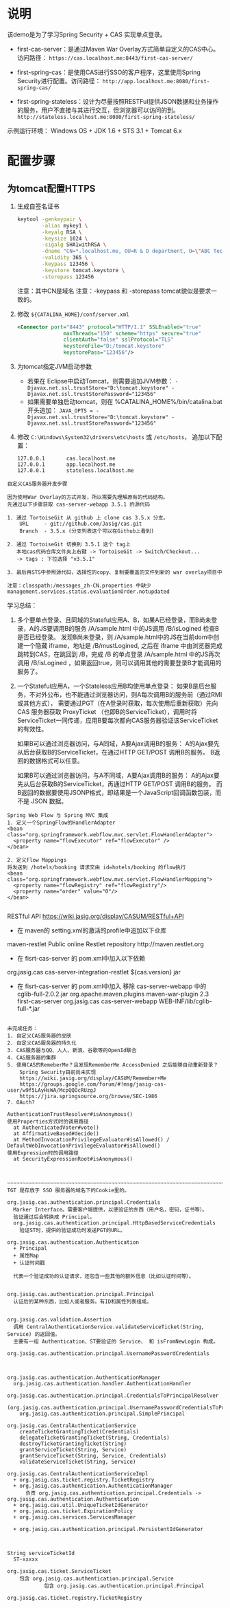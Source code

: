 

# 说明
该demo是为了学习Spring Security + CAS 实现单点登录。

* first-cas-server：是通过Maven War Overlay方式简单自定义的CAS中心。访问路径：
    `https://cas.localhost.me:8443/first-cas-server/`

* first-spring-cas：是使用CAS进行SSO的客户程序，这里使用Spring Security进行配置。访问路径：
    `http://app.localhost.me:8080/first-spring-cas/`

* first-spring-stateless：设计为尽量按照RESTFul提供JSON数据和业务操作的服务，用户不直接与其进行交互，但浏览器可以访问的到。
    `http://stateless.localhost.me:8080/first-spring-stateless/`

示例运行环境：  Windows OS + JDK 1.6 + STS 3.1 + Tomcat 6.x

# 配置步骤

## 为tomcat配置HTTPS

1. 生成自签名证书

    ```sh
    keytool -genkeypair \
            -alias mykey1 \
            -keyalg RSA \
            -keysize 1024 \
            -sigalg SHA1withRSA \
            -dname "CN=*.localhost.me, OU=R & D department, O=\"ABC Tech Co., Ltd\", L=Weihai, S=Shandong, C=CN" \
            -validity 365 \
            -keypass 123456 \
            -keystore tomcat.keystore \
            -storepass 123456
    ```

    注意：其中CN是域名
    注意：-keypass 和 -storepass tomcat貌似是要求一致的。

1. 修改 `${CATALINA_HOME}/conf/server.xml`

    ```xml
    <Connector port="8443" protocol="HTTP/1.1" SSLEnabled="true"
                   maxThreads="150" scheme="https" secure="true"
                   clientAuth="false" sslProtocol="TLS"
                   keystoreFile="D:/tomcat.keystore"
                   keystorePass="123456"/>
    ```

1. 为tomcat指定JVM启动参数
    * 若果在 Eclipse中启动Tomcat，则需要追加JVM参数：
        `-Djavax.net.ssl.trustStore="D:\tomcat.keystore" -Djavax.net.ssl.trustStorePassword="123456"`
    * 如果需要单独启动tomcat，则在 %CATALINA_HOME%/bin/catalina.bat 开头追加：
        `JAVA_OPTS = -Djavax.net.ssl.trustStore="D:\tomcat.keystore" -Djavax.net.ssl.trustStorePassword="123456"`

1. 修改 `C:\Windows\System32\drivers\etc\hosts` 或 `/etc/hosts`， 追加以下配置：

    ```text
    127.0.0.1       cas.localhost.me
    127.0.0.1       app.localhost.me
    127.0.0.1       stateless.localhost.me
    ```


~~~~~~~~~~~~~~~~~~~~~~~~~~~~~~~~~~~~~~~~~~~~~~~~~~~~~~~~~~~~~~~~~~~~~~~~~~~~~~~~
自定义CAS服务器开发步骤

因为使用War Overlay的方式开发，所以需要先理解原有的代码结构。
先通过以下步骤获取 cas-server-webapp 3.5.1 的源代码

1. 通过 TortoiseGit 从 github 上 clone cas 3.5.x 分支。
    URL     - git://github.com/Jasig/cas.git
    Branch  - 3.5.x (分支列表这个可以在Github上看到)

2. 通过 TortoiseGit 切换到 3.5.1 这个 tag上
   本地cas代码仓库文件夹上右键 -> TortoiseGit -> Switch/Checkout...
   -> tags : 下拉选择 "v3.5.1"

3. 最后再STS中参照源代码，选择性的copy、复制要覆盖的文件到新的 war overlay项目中

注意：classpath:/messages_zh-CN.properties 中缺少
management.services.status.evaluationOrder.notupdated

~~~~~~~~~~~~~~~~~~~~~~~~~~~~~~~~~~~~~~~~~~~~~~~~~~~~~~~~~~~~~~~~~~~~~~~~~~~~~~~~
学习总结：
1. 多个要单点登录、且同域的Stateful应用A、B，如果A已经登录，而B尚未登录，A的JS要调用B的服务
     /A/sample.html 中的JS调用 /B/isLogined 检查B是否已经登录。
     发现B尚未登录，则 /A/sample.html中的JS在当前dom中创建一个隐藏 iframe，地址是 /B/mustLogined,
     之后在 iframe 中由浏览器完成跳转到CAS，在跳回到 /B，完成 /B 的单点登录
     /A/sample.html 中的JS再次调用 /B/isLogined ，如果返回true，则可以调用其他的需要登录B才能调用的服务了。

2. 一个Stateful应用A，一个Stateless应用B均使用单点登录：
    如果B是后台服务，不对外公布，也不能通过浏览器访问，则A每次调用B的服务前（通过RMI或其他方式），
    需要通过PGT（在A登录时获取，每次使用后重新获取）先向 CAS 服务器获取 ProxyTicket
    （也即B的ServiceTicket），调用时将ServiceTicket一同传递，应用B要每次都向CAS服务器验证该ServiceTicket的有效性。

    如果B可以通过浏览器访问，与A同域，A要Ajax调用B的服务：
      A的Ajax要先从后台获取B的ServiceTicket，在通过HTTP GET/POST 调用B的服务。
      B返回的数据格式可以任意。

    如果B可以通过浏览器访问，与A不同域，A要Ajax调用B的服务：
      A的Ajax要先从后台获取B的ServiceTicket，再通过HTTP GET/POST 调用B的服务。
      而B返回的数据要使用JSONP格式，即结果是一个JavaScript回调函数包装，而不是 JSON 数据。


~~~~~~~~~~~~~~~~~~~~~~~~~~~~~~~~~~~~~~~~~~~~~~~~~~~~~~~~~~~~~~~~~~~~~~~~~~~~~~~~
Spring Web Flow 与 Spring MVC 集成
1. 定义一个SpringFlow的HandlerAdapter
<bean class="org.springframework.webflow.mvc.servlet.FlowHandlerAdapter">
  <property name="flowExecutor" ref="flowExecutor" />
</bean>

2. 定义Flow Mappings
将发送到 /hotels/booking 请求交由 id=hotels/booking 的flow执行
<bean class="org.springframework.webflow.mvc.servlet.FlowHandlerMapping">
  <property name="flowRegistry" ref="flowRegistry"/>
  <property name="order" value="0"/>
</bean>


~~~~~~~~~~~~~~~~~~~~~~~~~~~~~~~~~~~~~~~~~~~~~~~~~~~~~~~~~~~~~~~~~~~~~~~~~~~~~~~~
RESTful API
https://wiki.jasig.org/display/CASUM/RESTful+API

* 在 maven的 setting.xml的激活的profile中追加以下仓库
<repository>
   <id>maven-restlet</id>
   <name>Public online Restlet repository</name>
   <url>http://maven.restlet.org</url>
</repository>

* 在 fisrt-cas-server 的 pom.xml中加入以下依赖
<dependency>
    <groupId>org.jasig.cas</groupId>
    <artifactId>cas-server-integration-restlet</artifactId>
    <version>${cas.version}</version>
    <type>jar</type>
</dependency>

* 在 fisrt-cas-server 的 pom.xml中加入 移除 cas-server-webapp 中的 cglib-full-2.0.2.jar
    <plugins>
      <plugin>
        <groupId>org.apache.maven.plugins</groupId>
        <artifactId>maven-war-plugin</artifactId>
        <version>2.3</version>
        <configuration>
          <warName>first-cas-server</warName>
          <overlays>
            <overlay>
              <groupId>org.jasig.cas</groupId>
              <artifactId>cas-server-webapp</artifactId>
              <excludes>
                <exclude>WEB-INF/lib/cglib-full-*.jar</exclude>
              </excludes>
            </overlay>
          </overlays>
        </configuration>
      </plugin>
    </plugins>


~~~~~~~~~~~~~~~~~~~~~~~~~~~~~~~~~~~~~~~~~~~~~~~~~~~~~~~~~~~~~~~~~~~~~~~~~~~~~~~~

未完成任务：
1. 自定义CAS服务器的皮肤
2. 自定义CAS服务器的持久化
3. CAS服务器与QQ、人人、新浪、谷歌等的OpenId联合
4. CAS服务器的集群
5. 使用CAS的RemeberMe？且发现RememberMe AccessDenied 之后能够自动重新登录？
    Spring Security目前尚未实现
    https://wiki.jasig.org/display/CASUM/Remember+Me
    https://groups.google.com/forum/#!msg/jasig-cas-user/w9f5LAyHsWA/McpQQOcRUzgJ
    https://jira.springsource.org/browse/SEC-1986
7. OAuth?

AuthenticationTrustResolver#isAnonymous()
使用Properties方式时的调用路径
  at AuthenticatedVoter#vote()
  at AffirmativeBased#decide()
  at MethodInvocationPrivilegeEvaluator#isAllowed() / DefaultWebInvocationPrivilegeEvaluator#isAllowed()
使用Expression时的调用路径
  at SecurityExpressionRoot#isAnonymous()



~~~~~~~~~~~~~~~~~~~~~~~~~~~~~~~~~~~~~~~~~~~~~~~~~~~~~~~~~~~~~~~~~~~~~~~~~~~~~~~
TGT 是存放于 SSO 服务器的域名下的Cookie里的。

org.jasig.cas.authentication.principal.Credentials
  Marker Interface。需要客户端提供，以便验证的东西（用户名，密码，证书等）。
  验证通过后会转换成 Principal。
  org.jasig.cas.authentication.principal.HttpBasedServiceCredentials
    验证ST时，提供的验证成功时发送PGT的URL。

org.jasig.cas.authentication.Authentication
  + Principal
  + 属性Map
  + 认证时间戳

  代表一个验证成功的认证请求，还包含一些其他的额外信息（比如认证时间等）。


org.jasig.cas.authentication.principal.Principal
  认证后的某种东西，比如人或者服务。有ID和属性列表组成。


org.jasig.cas.validation.Assertion
  调用 CentralAuthenticationService.validateServiceTicket(String, Service) 的返回值。
  主要有一组 Authentication、ST要验证的 Service、 和 isFromNewLogin 构成。

org.jasig.cas.authentication.principal.UsernamePasswordCredentials



org.jasig.cas.authentication.AuthenticationManager
  org.jasig.cas.authentication.handler.AuthenticationHandler
  org.jasig.cas.authentication.principal.CredentialsToPrincipalResolver
    (org.jasig.cas.authentication.principal.UsernamePasswordCredentialsToPrincipalResolver)
    org.jasig.cas.authentication.principal.SimplePrincipal

org.jasig.cas.CentralAuthenticationService
    createTicketGrantingTicket(Credentials)
    delegateTicketGrantingTicket(String, Credentials)
    destroyTicketGrantingTicket(String)
    grantServiceTicket(String, Service)
    grantServiceTicket(String, Service, Credentials)
    validateServiceTicket(String, Service)

org.jasig.cas.CentralAuthenticationServiceImpl
  + org.jasig.cas.ticket.registry.TicketRegistry
  + org.jasig.cas.authentication.AuthenticationManager
      负责 org.jasig.cas.authentication.principal.Credentials -> org.jasig.cas.authentication.Authentication
  + org.jasig.cas.util.UniqueTicketIdGenerator
  + org.jasig.cas.ticket.ExpirationPolicy
  + org.jasig.cas.services.ServicesManager

  + org.jasig.cas.authentication.principal.PersistentIdGenerator



String serviceTicketId
  ST-xxxxx

org.jasig.cas.ticket.ServiceTicket
    包含 org.jasig.cas.authentication.principal.Service
            包含 org.jasig.cas.authentication.principal.Principal

org.jasig.cas.ticket.registry.TicketRegistry


